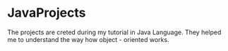 # JavaProjects
The projects are creted during my tutorial in Java Language. They helped me to understand the way how object - oriented works.

